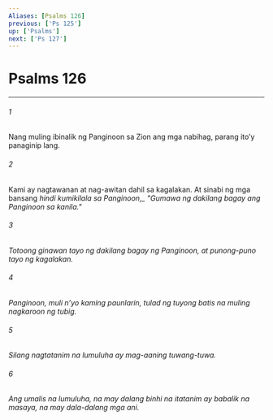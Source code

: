 ```yaml
---
Aliases: [Psalms 126]
previous: ['Ps 125']
up: ['Psalms']
next: ['Ps 127']
---
```

# Psalms 126

***






















###### 1 










Nang muling ibinalik ng Panginoon sa Zion ang mga nabihag, parang itoʼy panaginip lang. 





















###### 2 










Kami ay nagtawanan at nag-awitan dahil sa kagalakan. At sinabi ng mga bansang <i class="trans-change">hindi kumikilala sa Panginoon,_ "Gumawa ng dakilang bagay ang Panginoon sa kanila." 





















###### 3 










Totoong ginawan tayo ng dakilang bagay ng Panginoon, at punong-puno tayo ng kagalakan. 





















###### 4 










Panginoon, muli nʼyo kaming paunlarin, tulad ng tuyong batis na muling nagkaroon ng tubig. 





















###### 5 










Silang nagtatanim na lumuluha ay mag-aaning tuwang-tuwa. 





















###### 6 










Ang umalis na lumuluha, na may dalang binhi na itatanim ay babalik na masaya, na may dala-dalang mga ani.
